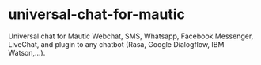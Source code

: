 # universal-chat-for-mautic
Universal chat for Mautic Webchat, SMS, Whatsapp, Facebook Messenger, LiveChat, and plugin to any chatbot (Rasa, Google Dialogflow, IBM Watson,...).
